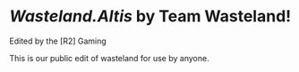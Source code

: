 *Wasteland.Altis* by Team Wasteland!
===================
Edited by the [R2] Gaming

This is our public edit of wasteland for use by anyone.
